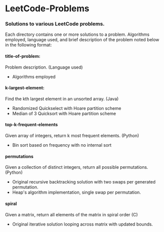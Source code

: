 # LeetCode-Problems
### Solutions to various LeetCode problems. 
Each directory contains one or more solutions to a problem. Algorithms employed,
language used, and brief description of the problem noted below in the following
format: 

#### title-of-problem:
Problem description. (Language used)<p>
- Algorithms employed
<p>

#### k-largest-element:
Find the kth largest element in an unsorted array. (Java)<p>
- Randomized Quickselect with Hoare partition scheme 
- Median of 3 Quicksort with Hoare partition scheme   

#### top-k-frequent-elements
Given array of integers, return k most frequent elements. (Python)<p>
- Bin sort based on frequency with no internal sort

#### permutations
Given a collection of distinct integers, return all possible permutations.
(Python)<p>
- Original recursive backtracking solution with two swaps per generated 
  permutation.
- Heap's algorithm implementation, single swap per permutation. 

#### spiral
Given a matrix, return all elements of the matrix in spiral order (C)<p>
- Original iterative solution looping across matrix with updated bounds.  



